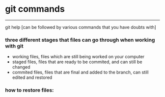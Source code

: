 # git commands 
---
git help [can be followed by various commands that you have doubts with]
### three different stages that files can go through when working with git
- working files, files which are still being worked on your computer 
- staged files, files that are ready to be commited, and can still be changed 
- commited files, files that are final and added to the branch, can still edited and restored  

### how to restore files:





